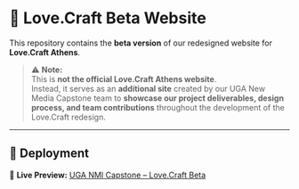 # 💛 Love.Craft Beta Website

This repository contains the **beta version** of our redesigned website for **Love.Craft Athens**.
> ⚠️ **Note:**  
> This is **not the official Love.Craft Athens website**.  
> Instead, it serves as an **additional site** created by our UGA New Media Capstone team to **showcase our project deliverables, design process, and team contributions** throughout the development of the Love.Craft redesign.

---

## 🚀 Deployment

🔗 **Live Preview:** [UGA NMI Capstone – Love.Craft Beta]((https://projects.nmi.cool/2025/nmc/lovecraft/?))


